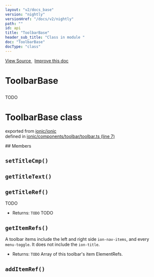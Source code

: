 ```yaml
---
layout: "v2/docs_base"
version: "nightly"
versionHref: "/docs/v2/nightly"
path: ""
id: api
title: "ToolbarBase"
header_sub_title: "Class in module "
doc: "ToolbarBase"
docType: "class"
---
```



<div class="improve-docs">
  <a href='http://github.com/driftyco/ionic2/tree/master/ionic/components/toolbar/toolbar.ts#L6'>
    View Source
  </a>
  &nbsp;
  <a href='http://github.com/driftyco/ionic2/edit/master/ionic/components/toolbar/toolbar.ts#L6'>
    Improve this doc
  </a>
</div>




<h1 class="api-title">

  ToolbarBase



</h1>





<p>TODO</p>


<h1 class="class export">ToolbarBase <span class="type">class</span></h1>
<p class="module">exported from <a href='undefined'>ionic/ionic</a><br/>
defined in <a href="https://github.com/driftyco/ionic2/tree/master/ionic/components/toolbar/toolbar.ts#L7-L53">ionic/components/toolbar/toolbar.ts (line 7)</a>
</p>
## Members

<div id="setTitleCmp"></div>
<h2>
  <code>setTitleCmp()</code>

</h2>












<div id="getTitleText"></div>
<h2>
  <code>getTitleText()</code>

</h2>












<div id="getTitleRef"></div>
<h2>
  <code>getTitleRef()</code>

</h2>

TODO






* Returns: 
  <code>TODO</code> TODO




<div id="getItemRefs"></div>
<h2>
  <code>getItemRefs()</code>

</h2>

A toolbar items include the left and right side `ion-nav-items`,
and every `menu-toggle`. It does not include the `ion-title`.






* Returns: 
  <code>TODO</code> Array of this toolbar's item ElementRefs.




<div id="addItemRef"></div>
<h2>
  <code>addItemRef()</code>

</h2>












